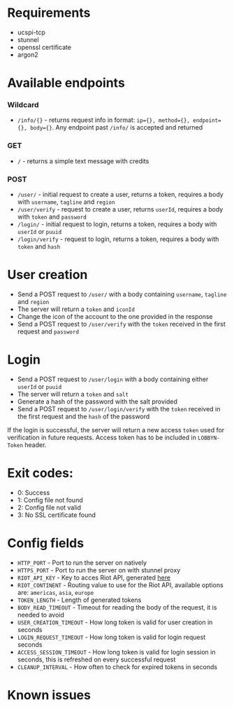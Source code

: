 # Requirements
- ucspi-tcp
- stunnel
- openssl certificate
- argon2

# Available endpoints

### Wildcard
- `/info/{}` - returns request info in format: `ip={}, method={}, endpoint={}, body={}`. Any endpoint past `/info/` is accepted and returned

### GET
- `/` - returns a simple text message with credits

### POST
- `/user/` - initial request to create a user, returns a token, requires a body with `username`, `tagline` and `region`
- `/user/verify` - request to create a user, returns `userId`, requires a body with `token` and `password`
- `/login/` - initial request to login, returns a token, requires a body with `userId` or `puuid`
- `/login/verify` - request to login, returns a token, requires a body with `token` and `hash`

# User creation
- Send a POST request to `/user/` with a body containing `username`, `tagline` and `region`
- The server will return a `token` and `iconId`
- Change the icon of the account to the one provided in the response
- Send a POST request to `/user/verify` with the `token` received in the first request and `password`

# Login
- Send a POST request to `/user/login` with a body containing either `userId` or `puuid`
- The server will return a `token` and `salt`
- Generate a hash of the password with the salt provided
- Send a POST request to `/user/login/verify` with the `token` received in the first request and the `hash` of the password

If the login is successful, the server will return a new access `token` used for verification in future requests. Access token has to be included in `LOBBYN-Token` header.

# Exit codes:
- 0: Success
- 1: Config file not found
- 2: Config file not valid
- 3: No SSL certificate found

# Config fields
- `HTTP_PORT` - Port to run the server on natively
- `HTTPS_PORT` - Port to run the server on with stunnel proxy
- `RIOT_API_KEY` - Key to acces Riot API, generated [here](https://developer.riotgames.com/)
- `RIOT_CONTINENT` - Routing value to use for the Riot API, available options are: `americas`, `asia`, `europe`
- `TOKEN_LENGTH` - Length of generated tokens
- `BODY_READ_TIMEOUT` - Timeout for reading the body of the request, it is needed to avoid
- `USER_CREATION_TIMEOUT` - How long token is valid for user creation in seconds
- `LOGIN_REQUEST_TIMEOUT` - How long token is valid for login request seconds
- `ACCESS_SESSION_TIMEOUT` - How long token is valid for login session in seconds, this is refreshed on every successful request
- `CLEANUP_INTERVAL` - How often to check for expired tokens in seconds

# Known issues